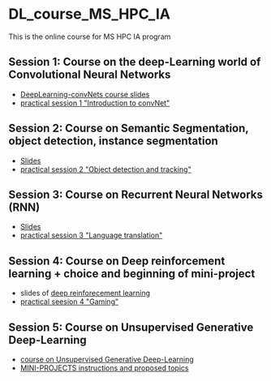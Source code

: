 # DL_course_MS_HPC_IA
This is the online course for MS HPC IA program

## Session 1: Course on the deep-Learning world of Convolutional Neural Networks
 * [DeepLearning-convNets course slides](https://github.com/HsiuWen/DL_course_MS_HPC_IA/blob/main/session1_convnet.pdf)
 * [practical session 1 "Introduction to convNet"](https://github.com/HsiuWen/DL_course_MS_HPC_IA/blob/main/L1_Introduction_CNN_MNIST.ipynb)
 
## Session 2: Course on Semantic Segmentation, object detection, instance segmentation
 * [Slides](https://github.com/HsiuWen/DL_course_MS_HPC_IA/blob/main/session2_detection.pdf)
 * [practical session 2 "Object detection and tracking"](https://github.com/HsiuWen/DL_course_MS_HPC_IA/blob/main/L2_Object_detection_and_tracking.ipynb)
 
## Session 3: Course on Recurrent Neural Networks (RNN)
 * [Slides](https://github.com/HsiuWen/DL_course_MS_HPC_IA/blob/main/session3_RNN.pdf)
 * [practical session 3 "Language translation"]()
 
## Session 4:  Course on Deep reinforcement learning + choice and beginning of mini-project
 * slides of [deep reinforecement learning]()
 * [practical seesion 4 "Gaming"]()

## Session 5: Course on Unsupervised Generative Deep-Learning 
 * [course on Unsupervised Generative Deep-Learning]() 
 * [MINI-PROJECTS instructions and proposed topics](https://github.com/fabienMoutarde/DLcourse/blob/master/mini-projets_HPC-IA.html)
